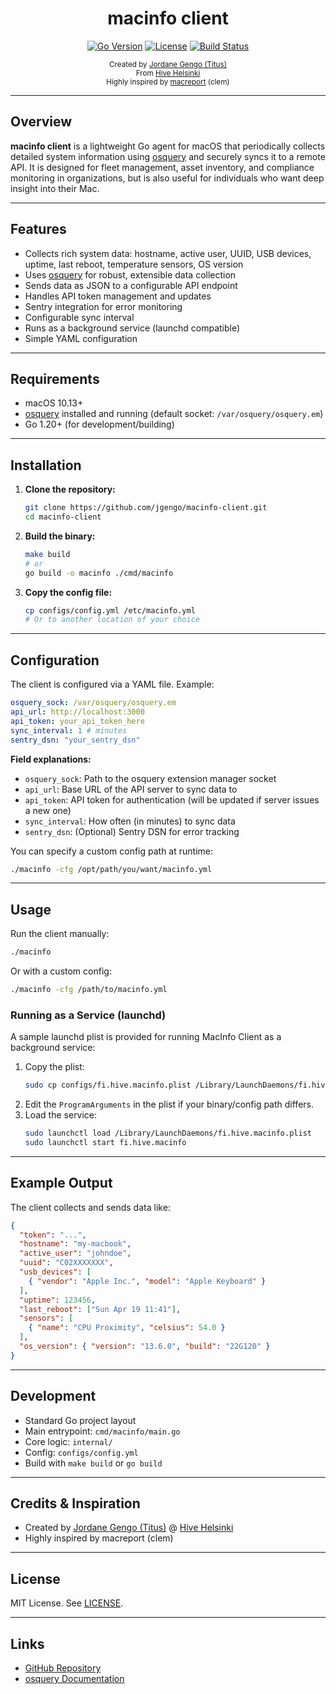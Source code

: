 <div align="center">

  <h1>macinfo client</h1>

  [![Go Version](https://img.shields.io/badge/go-1.20%2B-blue.svg)](https://golang.org/dl/)
[![License](https://img.shields.io/badge/license-MIT-green.svg)](LICENSE)
[![Build Status](https://img.shields.io/badge/build-passing-brightgreen.svg)]()

  <sub>Created by <a href="https://github.com/jgengo">Jordane Gengo (Titus)</a></sub><br>
  <sub>From <a href="https://hive.fi">Hive Helsinki</a></sub><br>
  <sub>Highly inspired by <a href="#">macreport</a> (clem)</sub>
</div>

---

## Overview

**macinfo client** is a lightweight Go agent for macOS that periodically collects detailed system information using [osquery](https://osquery.io/) and securely syncs it to a remote API. It is designed for fleet management, asset inventory, and compliance monitoring in organizations, but is also useful for individuals who want deep insight into their Mac.

---

## Features

- Collects rich system data: hostname, active user, UUID, USB devices, uptime, last reboot, temperature sensors, OS version
- Uses [osquery](https://osquery.io/) for robust, extensible data collection
- Sends data as JSON to a configurable API endpoint
- Handles API token management and updates
- Sentry integration for error monitoring
- Configurable sync interval
- Runs as a background service (launchd compatible)
- Simple YAML configuration

---

## Requirements

- macOS 10.13+
- [osquery](https://osquery.io/) installed and running (default socket: `/var/osquery/osquery.em`)
- Go 1.20+ (for development/building)

---

## Installation

1. **Clone the repository:**
   ```bash
   git clone https://github.com/jgengo/macinfo-client.git
   cd macinfo-client
   ```
2. **Build the binary:**
   ```bash
   make build
   # or
   go build -o macinfo ./cmd/macinfo
   ```
3. **Copy the config file:**
   ```bash
   cp configs/config.yml /etc/macinfo.yml
   # Or to another location of your choice
   ```

---

## Configuration

The client is configured via a YAML file. Example:

```yaml
osquery_sock: /var/osquery/osquery.em
api_url: http://localhost:3000
api_token: your_api_token_here
sync_interval: 1 # minutes
sentry_dsn: "your_sentry_dsn"
```

**Field explanations:**
- `osquery_sock`: Path to the osquery extension manager socket
- `api_url`: Base URL of the API server to sync data to
- `api_token`: API token for authentication (will be updated if server issues a new one)
- `sync_interval`: How often (in minutes) to sync data
- `sentry_dsn`: (Optional) Sentry DSN for error tracking

You can specify a custom config path at runtime:
```bash
./macinfo -cfg /opt/path/you/want/macinfo.yml
```

---

## Usage

Run the client manually:
```bash
./macinfo
```
Or with a custom config:
```bash
./macinfo -cfg /path/to/macinfo.yml
```

### Running as a Service (launchd)

A sample launchd plist is provided for running MacInfo Client as a background service:

1. Copy the plist:
   ```bash
   sudo cp configs/fi.hive.macinfo.plist /Library/LaunchDaemons/fi.hive.macinfo.plist
   ```
2. Edit the `ProgramArguments` in the plist if your binary/config path differs.
3. Load the service:
   ```bash
   sudo launchctl load /Library/LaunchDaemons/fi.hive.macinfo.plist
   sudo launchctl start fi.hive.macinfo
   ```

---

## Example Output

The client collects and sends data like:
```json
{
  "token": "...",
  "hostname": "my-macbook",
  "active_user": "johndoe",
  "uuid": "C02XXXXXXX",
  "usb_devices": [
    { "vendor": "Apple Inc.", "model": "Apple Keyboard" }
  ],
  "uptime": 123456,
  "last_reboot": ["Sun Apr 19 11:41"],
  "sensors": [
    { "name": "CPU Proximity", "celsius": 54.0 }
  ],
  "os_version": { "version": "13.6.0", "build": "22G120" }
}
```

---

## Development

- Standard Go project layout
- Main entrypoint: `cmd/macinfo/main.go`
- Core logic: `internal/`
- Config: `configs/config.yml`
- Build with `make build` or `go build`

---

## Credits & Inspiration

- Created by [Jordane Gengo (Titus)](https://github.com/jgengo) @ [Hive Helsinki](https://hive.fi)
- Highly inspired by macreport (clem)

---

## License

MIT License. See [LICENSE](LICENSE).

---

## Links

- [GitHub Repository](https://github.com/jgengo/macinfo-client)
- [osquery Documentation](https://osquery.io/docs/)

